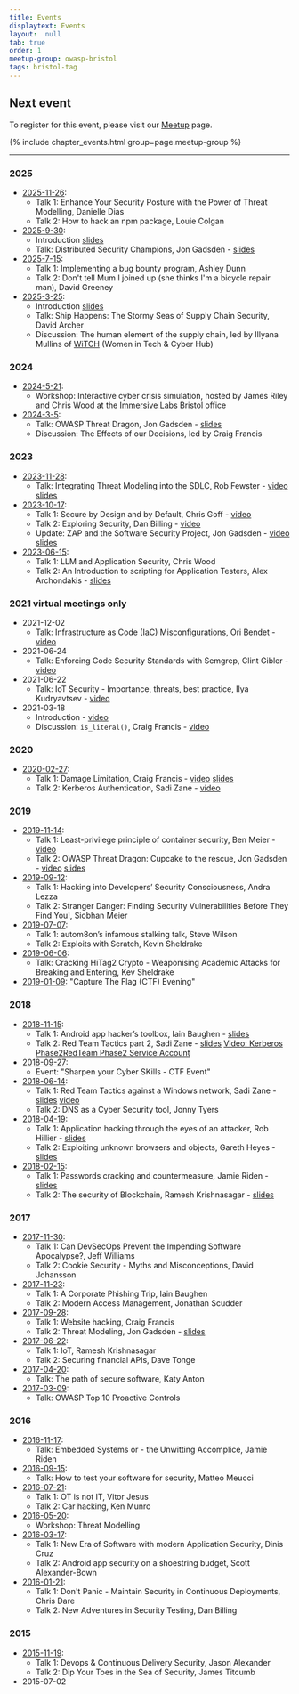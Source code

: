 ```yaml
---
title: Events
displaytext: Events
layout:  null
tab: true
order: 1
meetup-group: owasp-bristol
tags: bristol-tag
---
```


## Next event

To register for this event, please visit our [Meetup](https://www.meetup.com/owasp-bristol/) page.

{% include chapter_events.html group=page.meetup-group %}

----

### 2025

* [2025-11-26](https://www.meetup.com/owasp-bristol/events/311502580/):
  * Talk 1: Enhance Your Security Posture with the Power of Threat Modelling, Danielle Dias
  * Talk 2: How to hack an npm package, Louie Colgan
* [2025-9-30](https://www.meetup.com/owasp-bristol/events/311042301/):
  * Introduction [slides](https://github.com/OWASP/www-chapter-bristol-uk/tree/main/assets/slides/2025/9-30-chapter.pdf)
  * Talk: Distributed Security Champions, Jon Gadsden -
    [slides](https://github.com/OWASP/www-chapter-bristol-uk/tree/main/assets/slides/2025/security-champions.pdf)
* [2025-7-15](https://www.meetup.com/owasp-bristol/events/308810349/):
  * Talk 1: Implementing a bug bounty program, Ashley Dunn
  * Talk 2: Don't tell Mum I joined up (she thinks I'm a bicycle repair man), David Greeney
* [2025-3-25](https://www.meetup.com/owasp-bristol/events/306455341/):
  * Introduction [slides](https://github.com/OWASP/www-chapter-bristol-uk/tree/main/assets/slides/2025/3-25-chapter.pdf)
  * Talk: Ship Happens: The Stormy Seas of Supply Chain Security, David Archer
  * Discussion: The human element of the supply chain,
    led by Illyana Mullins of [WiTCH][witch] (Women in Tech & Cyber Hub)

### 2024

* [2024-5-21](https://www.meetup.com/owasp-bristol/events/300831085/):
  * Workshop: Interactive cyber crisis simulation,
    hosted by James Riley and Chris Wood at the [Immersive Labs](https://www.immersivelabs.com/) Bristol office
* [2024-3-5](https://www.meetup.com/owasp-bristol/events/299254390/):
  * Talk: OWASP Threat Dragon, Jon Gadsden -
    [slides](https://github.com/OWASP/www-chapter-bristol-uk/tree/main/assets/slides/2024/3-5-owasp-threat-dragon.pdf)
  * Discussion: The Effects of our Decisions, led by Craig Francis

### 2023

* [2023-11-28](https://www.meetup.com/owasp-bristol/events/296990209/):
  * Talk: Integrating Threat Modeling into the SDLC, Rob Fewster -
    [video](https://www.youtube.com/watch?v=PCChGP_jCWk)
    [slides](https://github.com/OWASP/www-chapter-bristol-uk/tree/main/assets/slides/2023/11-28-integrating-threat-modeling.pdf)
* [2023-10-17](https://www.meetup.com/owasp-bristol/events/295904341/):
  * Talk 1: Secure by Design and by Default, Chris Goff - [video](https://www.youtube.com/watch?v=GJXanytb92E)
  * Talk 2: Exploring Security, Dan Billing - [video](https://www.youtube.com/watch?v=s2TfuApv3s4&t=408s)
  * Update: ZAP and the Software Security Project, Jon Gadsden -
    [video](https://www.youtube.com/watch?v=s2TfuApv3s4)
    [slides](https://github.com/OWASP/www-chapter-bristol-uk/tree/main/assets/slides/2023/10-17-zap-ssp.pdf)
* [2023-06-15](https://www.meetup.com/owasp-bristol/events/290892060/):
  * Talk 1: LLM and Application Security, Chris Wood
  * Talk 2: An Introduction to scripting for Application Testers, Alex Archondakis -
    [slides](https://github.com/OWASP/www-chapter-bristol-uk/tree/main/assets/slides/2023/06-15-Scripting.pdf)

### 2021 virtual meetings only

* 2021-12-02
  * Talk: Infrastructure as Code (IaC) Misconfigurations, Ori Bendet - [video](https://www.youtube.com/live/KKZJEJF6I0M)
* 2021-06-24
  * Talk: Enforcing Code Security Standards with Semgrep, Clint Gibler - [video](https://youtu.be/ypx6lAzqPEM)
* 2021-06-22
  * Talk: IoT Security - Importance, threats, best practice, Ilya Kudryavtsev - [video](https://youtu.be/OfUtkS-9p8Q)
* 2021-03-18
  * Introduction - [video](https://youtu.be/acAawjtFiu4)
  * Discussion: `is_literal()`, Craig Francis - [video](https://youtu.be/iYC9QG6RTFU)

### 2020

* [2020-02-27](https://www.meetup.com/owasp-bristol/events/268319030/):
  * Talk 1: Damage Limitation, Craig Francis -
    [video](https://www.facebook.com/owaspBristol/videos/vb.100023289937843/639771026809223/)
    [slides](https://github.com/OWASP/www-chapter-bristol-uk/tree/main/assets/slides/2020/02-27-Damage-Limitation.pdf)
  * Talk 2: Kerberos Authentication, Sadi Zane -
    [video](https://www.facebook.com/owaspBristol/videos/vb.100023289937843/639829846803341/)

### 2019

* [2019-11-14](https://www.meetup.com/owasp-bristol/events/261525682/):
  * Talk 1: Least-privilege principle of container security, Ben Meier -
    [video](https://www.facebook.com/OWASPBristolChapter/videos/273762846884042/)
  * Talk 2: OWASP Threat Dragon: Cupcake to the rescue, Jon Gadsden -
    [video](https://www.facebook.com/OWASPBristolChapter/videos/652333085173880/)
    [slides](https://github.com/OWASP/www-chapter-bristol-uk/blob/main/assets/slides/2019/11-14-threat-dragon.pdf)
* [2019-09-12](https://www.meetup.com/owasp-bristol/events/261525677/):
  * Talk 1: Hacking into Developers’ Security Consciousness, Andra Lezza
  * Talk 2: Stranger Danger: Finding Security Vulnerabilities Before They Find You!, Siobhan Meier
* [2019-07-07](https://www.meetup.com/owasp-bristol/events/260281462/):
  * Talk 1: autom8on’s infamous stalking talk, Steve Wilson
  * Talk 2: Exploits with Scratch, Kevin Sheldrake
* [2019-06-06](https://www.meetup.com/owasp-bristol/events/261458168/):
  * Talk: Cracking HiTag2 Crypto - Weaponising Academic Attacks for Breaking and Entering, Kev Sheldrake
* [2019-01-09](https://www.meetup.com/owasp-bristol/events/257594082/): "Capture The Flag (CTF) Evening"

### 2018

* [2018-11-15](https://www.meetup.com/owasp-bristol/events/254049342/):
  * Talk 1: Android app hacker’s toolbox, Iain Baughen -
    [slides](https://github.com/OWASP/www-chapter-bristol-uk/blob/main/assets/slides/2018/OWASP-Android-Hackers-Toolbox.pptx)
  * Talk 2: Red Team Tactics part 2, Sadi Zane -
    [slides](https://github.com/OWASP/www-chapter-bristol-uk/blob/main/assets/slides/2018/OWASPBristol-Red-Team-15-11-2018.pdf)
    [Video: Kerberos Phase2](https://youtu.be/cwFXc5d6sXY)[RedTeam Phase2 Service Account](https://youtu.be/7Le44AFAtGc)
* [2018-09-27](https://www.meetup.com/owasp-bristol/events/254049195/):
  * Event: "Sharpen your Cyber SKills - CTF Event"
* [2018-06-14](https://www.meetup.com/owasp-bristol/events/247968102/):
  * Talk 1: Red Team Tactics against a Windows network, Sadi Zane -
    [slides](https://github.com/OWASP/www-chapter-bristol-uk/blob/main/assets/slides/2018/OWASPBristol-Red_Team.pdf)
    [video](https://www.youtube.com/watch?v=s-UcuRtD4_8)
  * Talk 2: DNS as a Cyber Security tool, Jonny Tyers
* [2018-04-19](https://www.meetup.com/owasp-bristol/events/245738650/):
  * Talk 1: Application hacking through the eyes of an attacker, Rob Hillier -
    [slides](https://github.com/OWASP/www-chapter-bristol-uk/blob/main/assets/slides/2018/Application-Hacking-Though-The-Eyes-Of-An-Attacker.pdf)
  * Talk 2: Exploiting unknown browsers and objects, Gareth Heyes -
    [slides](https://github.com/OWASP/www-chapter-bristol-uk/blob/main/assets/slides/2018/Exploiting_Unknown_browsers.pdf)
* [2018-02-15](https://www.meetup.com/owasp-bristol/events/245738659/):
  * Talk 1: Passwords cracking and countermeasure, Jamie Riden -
    [slides](https://www.owasp.org/images/e/e0/OWASPBristol-2018-02-19-practical-password-cracking.pdf)
  * Talk 2: The security of Blockchain, Ramesh Krishnasagar -
    [slides](https://github.com/OWASP/www-chapter-bristol-uk/blob/main/assets/slides/2018/OWASPBristol-2018-02-19-Blockchain-Security.pptx)

### 2017

* [2017-11-30](https://www.meetup.com/owasp-bristol/events/244761832/):
  * Talk 1: Can DevSecOps Prevent the Impending Software Apocalypse?, Jeff Williams
  * Talk 2: Cookie Security - Myths and Misconceptions, David Johansson
* [2017-11-23](https://www.meetup.com/owasp-bristol/events/241535079/):
  * Talk 1: A Corporate Phishing Trip, Iain Baughen
  * Talk 2: Modern Access Management, Jonathan Scudder
* [2017-09-28](https://www.meetup.com/owasp-bristol/events/240114497/):
  * Talk 1: Website hacking, Craig Francis
  * Talk 2: Threat Modeling, Jon Gadsden -
    [slides](https://github.com/OWASP/www-chapter-bristol-uk/blob/main/assets/slides/2017/09-28-threat-modeling.pdf)
* [2017-06-22](https://www.meetup.com/owasp-bristol/events/235736793/):
  * Talk 1: IoT, Ramesh Krishnasagar
  * Talk 2: Securing financial APIs, Dave Tonge
* [2017-04-20](https://www.meetup.com/owasp-bristol/events/235736782/):
  * Talk: The path of secure software, Katy Anton
* [2017-03-09](https://www.meetup.com/owasp-bristol/events/235736769/):
  * Talk: OWASP Top 10 Proactive Controls

### 2016

* [2016-11-17](https://www.meetup.com/owasp-bristol/events/231317636/):
  * Talk: Embedded Systems or - the Unwitting Accomplice, Jamie Riden
* [2016-09-15](https://www.meetup.com/owasp-bristol/events/231317617/):
  * Talk: How to test your software for security, Matteo Meucci
* [2016-07-21](https://www.meetup.com/owasp-bristol/events/231317587/):
  * Talk 1: OT is not IT, Vitor Jesus
  * Talk 2: Car hacking, Ken Munro
* [2016-05-20](https://www.meetup.com/owasp-bristol/events/229465685/):
  * Workshop: Threat Modelling
* [2016-03-17](https://www.meetup.com/owasp-bristol/events/228380487/):
  * Talk 1: New Era of Software with modern Application Security, Dinis Cruz
  * Talk 2: Android app security on a shoestring budget, Scott Alexander-­Bown
* [2016-01-21](https://www.meetup.com/owasp-bristol/events/227419895/):
  * Talk 1: Don't Panic - Maintain Security in Continuous Deployments, Chris Dare
  * Talk 2: New Adventures in Security Testing, Dan Billing

### 2015

* [2015-11-19](https://www.meetup.com/owasp-bristol//events/226348152/):
  * Talk 1: Devops & Continuous Delivery Security, Jason Alexander
  * Talk 2: Dip Your Toes in the Sea of Security, James Titcumb
* 2015-07-02

[witch]: https://www.witch.online/
